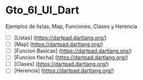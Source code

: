 # Gto_6I_UI_Dart
Ejemplos de listas, Map, Funciones, Clases y Herencia 
- [ ]  [Listas] (https://dartpad.dartlang.org/)
- [ ] [Map] (https://dartpad.dartlang.org/)
- [ ] [Funcion Basicas] (https://dartpad.dartlang.org/)
- [ ] [Funcion flecha] (https://dartpad.dartlang.org/)
- [ ] [Clases] (https://dartpad.dartlang.org/)
- [ ] [Herencia] (https://dartpad.dartlang.org/)
